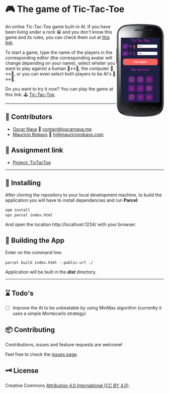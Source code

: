 # 🎮 The game of Tic-Tac-Toe

[<img src="docs/tictactoe.png" align="right" width="30%">](https://oscarnava.me/tictactoe/)

An online Tic-Tac-Toe game built-in AI. If you have been living under a rock 😁 and you don't know this game and its rules, you can check them out at [this link](https://en.wikipedia.org/wiki/Tic-tac-toe).

To start a game, type the name of the players in the corresponding editor (the corresponding avatar will change depending on your name), select wheter you want to play against a human 👦↔👧, the computer 👧↔🤖, or you can even select both players to be AI's 🤖↔🤖.

Do you want to try it now? You can play the game at this link: 🕹 [Tic-Tac-Toe](https://oscarnava.me/tictactoe/).

---
## 👤 Contributors

- [Oscar Nava](https://github.com/oscarnava) 📧 contact@oscarnava.me
- [Mauricio Robayo](https://github.com/MauricioRobayo) 📧 hi@mauriciorobayo.com

## 🔗 Assignment link

- [Project: TicTacToe](https://www.theodinproject.com/courses/javascript/lessons/tic-tac-toe-javascript)

---

## 🔧 Installing

After cloning the repository to your local development machine, to build the application you will have to install dependencies and run **Parcel**:
```
npm install
npx parcel index.html
```
And open the location http://localhost:1234/ with your browser.

## 🔨 Building the App
Enter on the command line:

`parcel build index.html --public-url ./`

Application will be built in the _**dist**_ directory.

---

## ⌛ Todo's

- [ ] Improve the AI to be unbeatable by using MinMax algorithm (currently it uses a simple Montecarlo strategy)

## 📦 Contributing
Contributions, issues and feature requests are welcome!

Feel free to check the [issues page](https://github.com/oscarnava/Battleship/issues).

## 🗝 License
Creative Commons [Attribution 4.0 International (CC BY 4.0)](https://creativecommons.org/licenses/by/4.0/).
